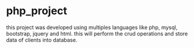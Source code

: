 # php_project
this project was developed using multiples languages like php, mysql, bootstrap, jquery and html. this will perform the crud operations and store data of clients into database.

